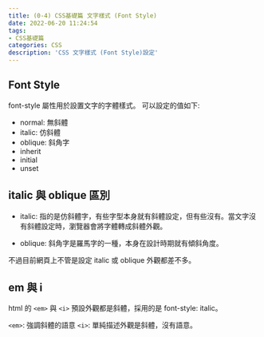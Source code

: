 ```yaml
---
title: (0-4) CSS基礎篇 文字樣式 (Font Style)
date: 2022-06-20 11:24:54
tags: 
- CSS基礎篇
categories: CSS
description: 'CSS 文字樣式 (Font Style)設定'
---
```


## Font Style

font-style 屬性用於設置文字的字體樣式。
可以設定的值如下: 

- normal: 無斜體
- italic: 仿斜體
- oblique: 斜角字
- inherit
- initial
- unset

## italic 與 oblique 區別

- italic: 指的是仿斜體字，有些字型本身就有斜體設定，但有些沒有。當文字沒有斜體設定時，瀏覽器會將字體轉成斜體外觀。

- oblique: 斜角字是羅馬字的一種，本身在設計時期就有傾斜角度。

不過目前網頁上不管是設定 italic 或 oblique 外觀都差不多。

## em 與 i

html 的 `<em>` 與 `<i>` 預設外觀都是斜體，採用的是 font-style: italic。

`<em>`: 強調斜體的語意
`<i>`: 單純描述外觀是斜體，沒有語意。